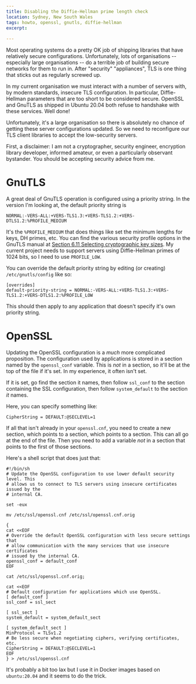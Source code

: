 ```yaml
---
title: Disabling the Diffie-Hellman prime length check
location: Sydney, New South Wales
tags: howto, openssl, gnutls, diffie-hellman
excerpt:
  
---
```


Most operating systems do a pretty OK job of shipping libraries that have
relatively secure configurations. Unfortunately, lots of organisations --
especially large organisations -- do a terrible job of building secure
networks for them to run in. After "security" "appliances", TLS is one thing
that sticks out as regularly screwed up.

In my current organisation we must interact with a number of servers with,
by modern standards, insecure TLS configuration. In particular, Diffie-Hellman
parameters that are too short to be considered secure. OpenSSL and GnuTLS as
shipped in Ubuntu 20.04 both refuse to handshake with these services. Well
done!

Unfortunately, it's a large organisation so there is absolutely no chance of
getting these server configurations updated. So we need to reconfigure our
TLS client libraries to accept the low-security servers.

First, a disclaimer: I am not a cryptographer, security engineer, encryption
library developer, informed amateur, or even a particularly observant
bystander. You should be accepting security advice from me.

# GnuTLS

A great deal of GnuTLS operation is configured using a priority string. In
the version I'm looking at, the default priority string is

```
NORMAL:-VERS-ALL:+VERS-TLS1.3:+VERS-TLS1.2:+VERS-DTLS1.2:%PROFILE_MEDIUM
```

It's the `%PROFILE_MEDIUM` that does things like set the minimum lengths
for keys, DH primes, etc. You can find the various security profile options
in the GnuTLS manual at [Section 6.11 Selecting cryptographic key sizes][6.11].
My current project needs to support servers using Diffie-Hellman primes of
1024 bits, so I need to use `PROFILE_LOW`.

You can override the default priority string by editing (or creating)
`/etc/gnutls/config` like so:

```
[overrides]
default-priority-string = NORMAL:-VERS-ALL:+VERS-TLS1.3:+VERS-TLS1.2:+VERS-DTLS1.2:%PROFILE_LOW
```

This should then apply to any application that doesn't specify it's own
priority string.

# OpenSSL

Updating the OpenSSL configuration is a *much* more complicated proposition.
The configuration used by applications is stored in a section named by the
`openssl_conf` variable. This is *not* in a section, so it'll be at the top
of the file if it's set. In my experience, it often isn't set.

If it is set, go find the section it names, then follow `ssl_conf` to the
section containing the SSL configuration, then follow `system_default` to
the section *it* names.

Here, you can specify something like:

```
CipherString = DEFAULT:@SECLEVEL=1
```

If all that isn't already in your `openssl.cnf`, you need to create a new
section, which points to a section, which points to a section. This can all
go at the end of the file. Then you need to add a variable *not* in a section
that points to the first of those sections.

Here's a shell script that does just that:

```
#!/bin/sh
# Update the OpenSSL configuration to use lower default security level. This
# allows us to connect to TLS servers using insecure certificates issued by the
# internal CA.

set -eux

mv /etc/ssl/openssl.cnf /etc/ssl/openssl.cnf.orig

{
cat <<EOF
# Override the default OpenSSL configuration with less secure settings that
# allow communication with the many services that use insecure certificates
# issued by the internal CA.
openssl_conf = default_conf
EOF

cat /etc/ssl/openssl.cnf.orig;

cat <<EOF
# Default configuration for applications which use OpenSSL.
[ default_conf ]
ssl_conf = ssl_sect

[ ssl_sect ]
system_default = system_default_sect

[ system_default_sect ]
MinProtocol = TLSv1.2
# Be less secure when negotiating ciphers, verifying certificates, etc.
CipherString = DEFAULT:@SECLEVEL=1
EOF
} > /etc/ssl/openssl.cnf
```

It's probably a bit too lax but I use it in Docker images based on
`ubuntu:20.04` and it seems to do the trick.

[6.11]: https://www.gnutls.org/manual/html_node/Selecting-cryptographic-key-sizes.html
